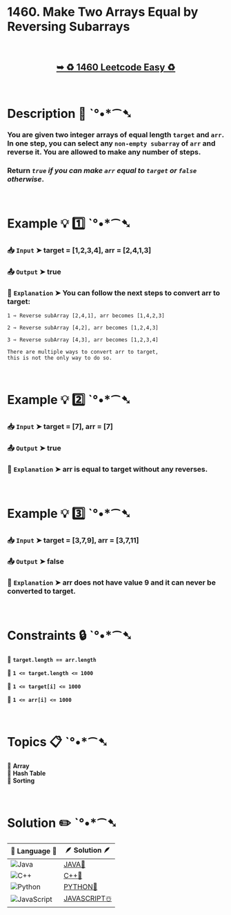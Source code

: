 # 1460. Make Two Arrays Equal by Reversing Subarrays

</br>

<h2 align="center"> 

<a href="https://leetcode.com/problems/make-two-arrays-equal-by-reversing-subarrays/description/?envType=daily-question&envId=2024-08-03"><strong>➥ ♻️ 1460 Leetcode Easy ♻️ </strong></a>
</h2>

</br>

# Description 📜 ˋ°•*⁀➷

### You are given two integer arrays of equal length `target` and `arr`. In one step, you can select any `non-empty subarray` of `arr` and reverse it. You are allowed to make any number of steps.

### Return *`true` if you can make `arr` equal to `target` or `false` otherwise*.

</br>

# Example 💡 1️⃣ ˋ°•*⁀➷

  ### 📥 `Input`  ➤  target = [1,2,3,4], arr = [2,4,1,3]

  ### 📤 `Output`  ➤  true

  ### 🔦 `Explanation`  ➤ You can follow the next steps to convert arr to target:

    1 ➺ Reverse subArray [2,4,1], arr becomes [1,4,2,3]
    
    2 ➺ Reverse subArray [4,2], arr becomes [1,2,4,3]
    
    3 ➺ Reverse subArray [4,3], arr becomes [1,2,3,4]
    
    There are multiple ways to convert arr to target, 
    this is not the only way to do so.

</br>

# Example 💡 2️⃣ ˋ°•*⁀➷

  ### 📥 `Input` ➤ target = [7], arr = [7]

  ### 📤 `Output`  ➤ true

  ### 🔦 `Explanation` ➤ arr is equal to target without any reverses.

</br>

# Example 💡 3️⃣ ˋ°•*⁀➷

  ### 📥 `Input` ➤ target = [3,7,9], arr = [3,7,11]

  ### 📤 `Output`  ➤ false

  ### 🔦 `Explanation`  ➤ arr does not have value 9 and it can never be converted to target.

</br>

# Constraints 🔒 ˋ°•*⁀➷

🔹 **`target.length == arr.length`** </br>

🔹 **`1 <= target.length <= 1000`** </br>

🔹 **`1 <= target[i] <= 1000`** </br>

🔹 **`1 <= arr[i] <= 1000`** </br>

</br>

# Topics 📋 ˋ°•*⁀➷

🔸 **Array**  </br>
🔸 **Hash Table**  </br>
🔸 **Sorting**  </br>

</br>

# Solution ✏️ ˋ°•*⁀➷

| 📒 Language 📒  | 🪶 Solution 🪶 |
| ------------- | ------------- |
|  ![Java](https://img.shields.io/badge/java-%23ED8B00.svg?style=for-the-badge&logo=openjdk&logoColor=white)  | [JAVA🍁](https://github.com/Prakhar-002/LEETCODE/blob/main/%F0%9F%93%9C%20Daily%20Challange%20%F0%9F%92%A1/08%20August%20%F0%9F%8F%B5%EF%B8%8F%202024/03%20-%2008%20-%202024%20---%201460.%20Make%20Two%20Arrays%20Equal%20by%20Reversing%20Subarrays%20%E2%98%83%EF%B8%8F%20%F0%9F%8D%81%20%F0%9F%8D%B0%20%F0%9F%8E%B2/%F0%9F%8D%81JAVA-1460-MakeTwoArraysEqualByReversingSubarrays.java) |
|  ![C++](https://img.shields.io/badge/c++-%2300599C.svg?style=for-the-badge&logo=c%2B%2B&logoColor=white)  | [C++🎲](https://github.com/Prakhar-002/LEETCODE/blob/main/%F0%9F%93%9C%20Daily%20Challange%20%F0%9F%92%A1/08%20August%20%F0%9F%8F%B5%EF%B8%8F%202024/03%20-%2008%20-%202024%20---%201460.%20Make%20Two%20Arrays%20Equal%20by%20Reversing%20Subarrays%20%E2%98%83%EF%B8%8F%20%F0%9F%8D%81%20%F0%9F%8D%B0%20%F0%9F%8E%B2/%F0%9F%8E%B2CPP-1460-MakeTwoArraysEqualByReversingSubarrays.cpp)  |
|  ![Python](https://img.shields.io/badge/python-3670A0?style=for-the-badge&logo=python&logoColor=ffdd54)    | [PYTHON🍰](https://github.com/Prakhar-002/LEETCODE/blob/main/%F0%9F%93%9C%20Daily%20Challange%20%F0%9F%92%A1/08%20August%20%F0%9F%8F%B5%EF%B8%8F%202024/03%20-%2008%20-%202024%20---%201460.%20Make%20Two%20Arrays%20Equal%20by%20Reversing%20Subarrays%20%E2%98%83%EF%B8%8F%20%F0%9F%8D%81%20%F0%9F%8D%B0%20%F0%9F%8E%B2/%F0%9F%8D%B0PYTHON-1460-MakeTwoArraysEqualByReversingSubarrays.py) |
| ![JavaScript](https://img.shields.io/badge/javascript-%23323330.svg?style=for-the-badge&logo=javascript&logoColor=%23F7DF1E)   | [JAVASCRIPT☃️](https://github.com/Prakhar-002/LEETCODE/blob/main/%F0%9F%93%9C%20Daily%20Challange%20%F0%9F%92%A1/08%20August%20%F0%9F%8F%B5%EF%B8%8F%202024/03%20-%2008%20-%202024%20---%201460.%20Make%20Two%20Arrays%20Equal%20by%20Reversing%20Subarrays%20%E2%98%83%EF%B8%8F%20%F0%9F%8D%81%20%F0%9F%8D%B0%20%F0%9F%8E%B2/%E2%98%83%EF%B8%8FJAVASCRIPT-1460-MakeTwoArraysEqualByReversingSubarrays.js) |
